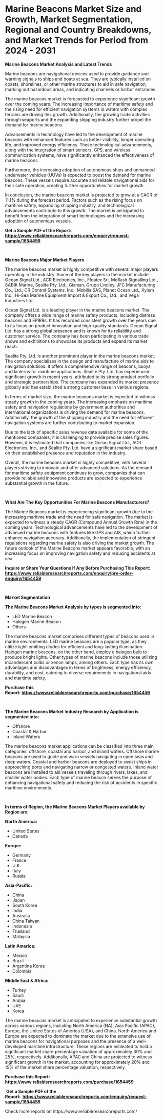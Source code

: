 <p><h1>Marine Beacons Market Size and Growth, Market Segmentation, Regional and Country Breakdowns, and Market Trends for Period from 2024 -  2031</h1></p><p><strong>Marine Beacons Market Analysis and Latest Trends</strong></p>
<p><p>Marine beacons are navigational devices used to provide guidance and warning signals to ships and boats at sea. They are typically installed on coasts, shorelines, or other marine structures to aid in safe navigation, marking out hazardous areas, and indicating channels or harbor entrances.</p><p>The marine beacons market is forecasted to experience significant growth over the coming years. The increasing importance of maritime safety and the rising need for efficient navigation systems in waters with complex terrains are driving this growth. Additionally, the growing trade activities through seaports and the expanding shipping industry further propel the demand for marine beacons.</p><p>Advancements in technology have led to the development of marine beacons with enhanced features such as better visibility, longer operating life, and improved energy efficiency. These technological advancements, along with the integration of smart sensors, GPS, and wireless communication systems, have significantly enhanced the effectiveness of marine beacons.</p><p>Furthermore, the increasing adoption of autonomous ships and unmanned underwater vehicles (UUVs) is expected to boost the demand for marine beacons. These vessels require accurate and reliable navigational aids for their safe operation, creating further opportunities for market growth.</p><p>In conclusion, the marine beacons market is projected to grow at a CAGR of 11.1% during the forecast period. Factors such as the rising focus on maritime safety, expanding shipping industry, and technological advancements contribute to this growth. The market is anticipated to benefit from the integration of smart technologies and the increasing adoption of autonomous vessels.</p></p>
<p><strong>Get a Sample PDF of the Report:&nbsp; <a href="https://www.reliableresearchreports.com/enquiry/request-sample/1654459">https://www.reliableresearchreports.com/enquiry/request-sample/1654459</a></strong></p>
<p>&nbsp;</p>
<p><strong>Marine Beacons Major Market Players</strong></p>
<p><p>The marine beacons market is highly competitive with several major players operating in the industry. Some of the key players in the market include Ocean Signal Ltd., ACR Electronics, Inc., Floatex Srl, Moflash Signalling Ltd., SABIK Marine, Sealite Pty. Ltd., Gisman, Grupo Lindley, JFC Manufacturing Co., Ltd., CR Control Systems, Inc., Mobilis SAS, Planet Ocean Ltd., Xylem Inc., Hi-Sea Marine Equipment Import & Export Co., Ltd., and Vega Industries Ltd.</p><p>Ocean Signal Ltd. is a leading player in the marine beacons market. The company offers a wide range of marine safety products, including distress beacons and EPIRBs. It has recorded consistent growth over the years due to its focus on product innovation and high-quality standards. Ocean Signal Ltd. has a strong global presence and is known for its reliability and customer service. The company has been participating in various trade shows and exhibitions to showcase its products and expand its market reach.</p><p>Sealite Pty. Ltd. is another prominent player in the marine beacons market. The company specializes in the design and manufacture of marine aids to navigation solutions. It offers a comprehensive range of beacons, buoys, and lanterns for maritime applications. Sealite Pty. Ltd. has experienced significant growth in recent years, attributed to its strong product portfolio and strategic partnerships. The company has expanded its market presence globally and has established a strong customer base in various regions.</p><p>In terms of market size, the marine beacons market is expected to witness steady growth in the coming years. The increasing emphasis on maritime safety and navigation regulations by government authorities and international organizations is driving the demand for marine beacons. Additionally, the growth of the shipping industry and the need for efficient navigation systems are further contributing to market expansion.</p><p>Due to the lack of specific sales revenue data available for some of the mentioned companies, it is challenging to provide precise sales figures. However, it is estimated that companies like Ocean Signal Ltd., ACR Electronics, Inc., and Sealite Pty. Ltd. have a significant market share based on their established presence and reputation in the industry.</p><p>Overall, the marine beacons market is highly competitive, with several players striving to innovate and offer advanced solutions. As the demand for maritime safety equipment continues to grow, companies that can provide reliable and innovative products are expected to experience substantial growth in the future.</p></p>
<p>&nbsp;</p>
<p><strong>What Are The Key Opportunities For Marine Beacons Manufacturers?</strong></p>
<p><p>The Marine Beacons market is experiencing significant growth due to the increasing maritime trade and the need for safe navigation. The market is expected to witness a steady CAGR (Compound Annual Growth Rate) in the coming years. Technological advancements have led to the development of advanced marine beacons with features like GPS and AIS, which further enhance navigation accuracy. Additionally, the implementation of stringent regulations regarding marine safety is also driving the market growth. The future outlook of the Marine Beacons market appears favorable, with an increasing focus on improving navigation safety and reducing accidents at sea.</p></p>
<p><strong>Inquire or Share Your Questions If Any Before Purchasing This Report: <a href="https://www.reliableresearchreports.com/enquiry/pre-order-enquiry/1654459">https://www.reliableresearchreports.com/enquiry/pre-order-enquiry/1654459</a></strong></p>
<p>&nbsp;</p>
<p><strong>Market Segmentation</strong></p>
<p><strong>The Marine Beacons Market Analysis by types is segmented into:</strong></p>
<p><ul><li>LED Marine Beacon</li><li>Halogen Marine Beacon</li><li>Others</li></ul></p>
<p><p>The marine beacons market comprises different types of beacons used in marine environments. LED marine beacons are a popular type, as they utilize light-emitting diodes for efficient and long-lasting illumination. Halogen marine beacons, on the other hand, employ a halogen bulb to produce bright lights. Other types of marine beacons include those utilizing incandescent bulbs or xenon lamps, among others. Each type has its own advantages and disadvantages in terms of brightness, energy efficiency, durability, and cost, catering to diverse requirements in navigational aids and maritime safety.</p></p>
<p><strong>Purchase this Report:&nbsp;<a href="https://www.reliableresearchreports.com/purchase/1654459">https://www.reliableresearchreports.com/purchase/1654459</a></strong></p>
<p>&nbsp;</p>
<p><strong>The Marine Beacons Market Industry Research by Application is segmented into:</strong></p>
<p><ul><li>Offshore</li><li>Coastal & Harbor</li><li>Inland Waters</li></ul></p>
<p><p>The marine beacons market applications can be classified into three main categories: offshore, coastal and harbor, and inland waters. Offshore marine beacons are used to guide and warn vessels navigating in open seas and deep waters. Coastal and harbor beacons are deployed to assist ships in approaching ports and navigating narrow or congested waters. Inland water beacons are installed to aid vessels traveling through rivers, lakes, and smaller water bodies. Each type of marine beacon serves the purpose of enhancing navigational safety and reducing the risk of accidents in specific maritime environments.</p></p>
<p>&nbsp;</p>
<p><strong>In terms of Region, the Marine Beacons Market Players available by Region are:</strong></p>
<p>
    <p> <strong> North America: </strong>
        <ul>
            <li>United States</li>
            <li>Canada</li>
        </ul>
        </p> 
    <p> <strong> Europe: </strong>
        <ul>
            <li>Germany</li>
            <li>France</li>
            <li>U.K.</li>
            <li>Italy</li>
            <li>Russia</li>
        </ul>
        </p> 
    <p> <strong> Asia-Pacific: </strong>
        <ul>
            <li>China</li>
            <li>Japan</li>
            <li>South Korea</li>
            <li>India</li>
            <li>Australia</li>
            <li>China Taiwan</li>
            <li>Indonesia</li>
            <li>Thailand</li>
            <li>Malaysia</li>
        </ul>
        </p> 
    <p> <strong> Latin America: </strong>
        <ul>
            <li>Mexico</li>
            <li>Brazil</li>
            <li>Argentina Korea</li>
            <li>Colombia</li>
        </ul>
        </p> 
    <p> <strong> Middle East & Africa: </strong>
        <ul>
            <li>Turkey</li>
            <li>Saudi</li>
            <li>Arabia</li>
            <li>UAE</li>
            <li>Korea</li>
        </ul>
    </p>
    </p>
<p><p>The marine beacons market is anticipated to experience substantial growth across various regions, including North America (NA), Asia Pacific (APAC), Europe, the United States of America (USA), and China. North America and Europe are expected to dominate the market due to the extensive use of marine beacons for navigational purposes and the presence of a well-developed maritime infrastructure. These regions are estimated to hold a significant market share percentage valuation of approximately 30% and 25%, respectively. Additionally, APAC and China are projected to witness significant growth in the market, accounting for approximately 20% and 15% of the market share percentage valuation, respectively.</p></p>
<p><strong>Purchase this Report: <a href="https://www.reliableresearchreports.com/purchase/1654459">https://www.reliableresearchreports.com/purchase/1654459</a></strong></p>
<p>&nbsp;<strong>Get a Sample PDF of the Report:&nbsp;&nbsp;<a href="https://www.reliableresearchreports.com/enquiry/request-sample/1654459">https://www.reliableresearchreports.com/enquiry/request-sample/1654459</a></strong></p>
<p><strong></strong></p>
<p>Check more reports on https://www.reliableresearchreports.com/</p>